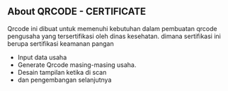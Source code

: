 ## About QRCODE - CERTIFICATE

Qrcode ini dibuat untuk memenuhi kebutuhan dalam pembuatan qrcode pengusaha yang tersertifikasi oleh dinas kesehatan.
dimana sertifikasi ini berupa sertifikasi keamanan pangan

-   Input data usaha
-   Generate Qrcode masing-masing usaha.
-   Desain tampilan ketika di scan
-   dan pengembangan selanjutnya
